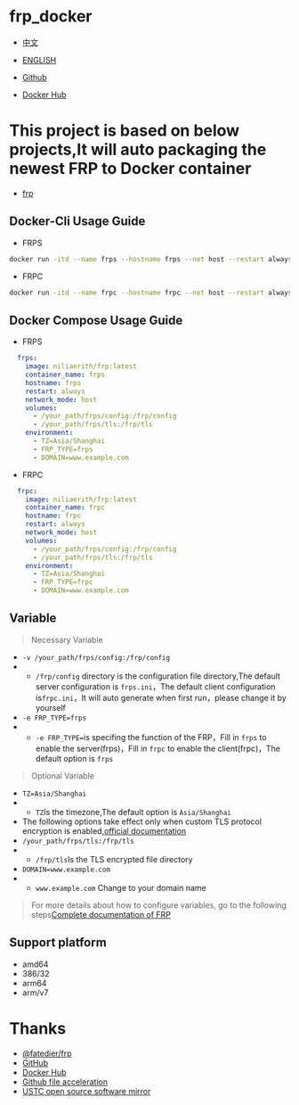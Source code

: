 # frp_docker

- [中文](./README.md)
- [ENGLISH](./README_EN.md)

- [Github](https://github.com/niliovo/frp_docker)
- [Docker Hub](https://hub.docker.com/r/niliaerith/frp)

# This project is based on below projects,It will auto packaging the newest FRP to Docker container

- [frp](https://github.com/fatedier/frp)

## Docker-Cli Usage Guide

- FRPS

```bash
docker run -itd --name frps --hostname frps --net host --restart always -v /your_path/frps/config:/frp/config -v /your_path/frps/tls:/frp/tls -e TZ=Asia/Shanghai -e FRP_TYPE=frps -e DOMAIN=www.example.com niliaerith/frp:latest
```

- FRPC

```bash
docker run -itd --name frpc --hostname frpc --net host --restart always -v /your_path/frpc/config:/frp/config -v /your_path/frpc/tls:/frp/tls -e TZ=Asia/Shanghai -e FRP_TYPE=frpc -e DOMAIN=www.example.com niliaerith/frp:latest
```

## Docker Compose Usage Guide

- FRPS

```compose.yml
  frps:
    image: niliaerith/frp:latest
    container_name: frps
    hostname: frps
    restart: always
    network_mode: host
    volumes:
      - /your_path/frps/config:/frp/config
      - /your_path/frps/tls:/frp/tls
    environment:
      - TZ=Asia/Shanghai
      - FRP_TYPE=frps
      - DOMAIN=www.example.com
```

- FRPC

```compose.yml
  frpc:
    image: niliaerith/frp:latest
    container_name: frpc
    hostname: frpc
    restart: always
    network_mode: host
    volumes:
      - /your_path/frps/config:/frp/config
      - /your_path/frps/tls:/frp/tls
    environment:
      - TZ=Asia/Shanghai
      - FRP_TYPE=frpc
      - DOMAIN=www.example.com
```

## Variable

> Necessary Variable
- `-v /your_path/frps/config:/frp/config` 
- - `/frp/config` directory is the configuration file directory,The default server configuration is `frps.ini`，The default client configuration is`frpc.ini`，It will auto generate when first run，please change it by yourself
- `-e FRP_TYPE=frps`
- - `-e FRP_TYPE=`is specifing the function of the FRP，Fill in `frps` to enable the server(frps)，Fill in `frpc` to enable the client(frpc)，The default option is `frps`

> Optional Variable
- `TZ=Asia/Shanghai`
- - `TZ`Is the timezone,The default option is `Asia/Shanghai`
- The following options take effect only when custom TLS protocol encryption is enabled,[official documentation](http://gofrp.org/docs/features/common/network/network-tls/)
- `/your_path/frps/tls:/frp/tls`
- - `/frp/tls`Is the TLS encrypted file directory
- `DOMAIN=www.example.com`
- - `www.example.com` Change to your domain name

> For more details about how to configure variables, go to the following steps[Complete documentation of FRP](https://gofrp.org/docs/)

## Support platform

- amd64
- 386/32
- arm64
- arm/v7

# Thanks

- [@fatedier/frp](https://github.com/fatedier/frp)
- [GitHub](https://github.com/)
- [Docker Hub](https://hub.docker.com/)
- [Github file acceleration](https://tool.mintimate.cn/gh/)
- [USTC open source software mirror](https://mirrors.ustc.edu.cn/)
